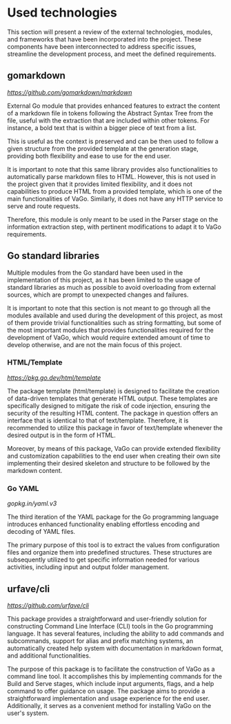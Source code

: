 # Used technologies

This section will present a review of the external technologies, modules, and frameworks that have been incorporated
into the project. These components have been interconnected to address specific issues, streamline the development
process, and meet the defined requirements.

## gomarkdown

_https://github.com/gomarkdown/markdown_

External Go module that provides enhanced features to extract the content of a markdown file in tokens following the
Abstract Syntax Tree from the file, useful with the extraction that are included within other tokens. For instance, a
bold text that is within a bigger piece of text from a list.

This is useful as the context is preserved and can be then used to follow a given structure from the provided template
at the generation stage, providing both flexibility and ease to use for the end user.

It is important to note that this same library provides also functionalities to automatically parse markdown files to
HTML. However, this is not used in the project given that it provides limited flexibility, and it does not capabilities
to produce HTML from a provided template, which is one of the main functionalities of VaGo. Similarly, it does not have
any HTTP service to serve and route requests.

Therefore, this module is only meant to be used in the Parser stage on the information extraction step, with pertinent
modifications to adapt it to VaGo requirements.

## Go standard libraries

Multiple modules from the Go standard have been used in the implementation of this project, as it has been limited to
the usage of standard libraries as much as possible to avoid overloading from external sources, which are prompt to
unexpected changes and failures.

It is important to note that this section is not meant to go through all the modules available and used during the
development of this project, as most of them provide trivial functionalities such as string formatting, but some of the
most important modules that provides functionalities required for the development of VaGo, which would require extended
amount of time to develop otherwise, and are not the main focus of this project.

### HTML/Template

_https://pkg.go.dev/html/template_

The package template (html/template) is designed to facilitate the creation of data-driven templates that generate HTML
output. These templates are specifically designed to mitigate the risk of code injection, ensuring the security of the
resulting HTML content. The package in question offers an interface that is identical to that of text/template.
Therefore, it is recommended to utilize this package in favor of text/template whenever the desired output is in the
form of HTML.

Moreover, by means of this package, VaGo can provide extended flexibility and customization capabilities to the end user
when creating their own site implementing their desired skeleton and structure to be followed by the markdown content.

### Go YAML

_gopkg.in/yaml.v3_

The third iteration of the YAML package for the Go programming language introduces enhanced functionality enabling
effortless encoding and decoding of YAML files.

The primary purpose of this tool is to extract the values from configuration files and organize them into predefined
structures. These structures are subsequently utilized to get specific information needed for various activities,
including input and output folder management.

## urfave/cli

_https://github.com/urfave/cli_

This package provides a straightforward and user-friendly solution for constructing Command Line Interface (CLI) tools
in the Go programming language. It has several features, including the ability to add commands and subcommands, support
for alias and prefix matching systems, an automatically created help system with documentation in markdown format, and
additional functionalities.

The purpose of this package is to facilitate the construction of VaGo as a command line tool. It accomplishes this by
implementing commands for the Build and Serve stages, which include input arguments, flags, and a help command to offer
guidance on usage. The package aims to provide a straightforward implementation and usage experience for the end user.
Additionally, it serves as a convenient method for installing VaGo on the user's system.
